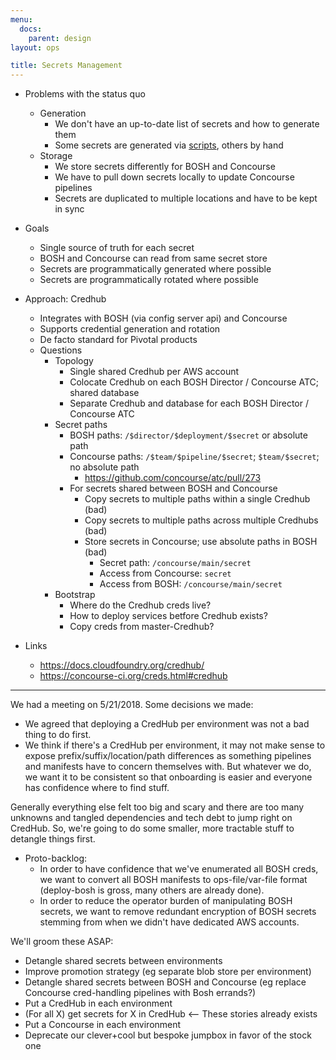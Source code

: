 ```yaml
---
menu:
  docs:
    parent: design
layout: ops

title: Secrets Management
---
```


* Problems with the status quo
    * Generation
        * We don't have an up-to-date list of secrets and how to generate them
        * Some secrets are generated via [scripts](https://github.com/18F/cg-secret-rotation), others by hand
    * Storage
        * We store secrets differently for BOSH and Concourse
        * We have to pull down secrets locally to update Concourse pipelines
        * Secrets are duplicated to multiple locations and have to be kept in sync
* Goals
    * Single source of truth for each secret
    * BOSH and Concourse can read from same secret store
    * Secrets are programmatically generated where possible
    * Secrets are programmatically rotated where possible
* Approach: Credhub
    * Integrates with BOSH (via config server api) and Concourse
    * Supports credential generation and rotation
    * De facto standard for Pivotal products
    * Questions
        * Topology
            * Single shared Credhub per AWS account
            * Colocate Credhub on each BOSH Director / Concourse ATC; shared database
            * Separate Credhub and database for each BOSH Director / Concourse ATC
        * Secret paths
            * BOSH paths: `/$director/$deployment/$secret` or absolute path
            * Concourse paths: `/$team/$pipeline/$secret`; `$team/$secret`; no absolute path
                * https://github.com/concourse/atc/pull/273
            * For secrets shared between BOSH and Concourse
                * Copy secrets to multiple paths within a single Credhub (bad)
                * Copy secrets to multiple paths across multiple Credhubs (bad)
                * Store secrets in Concourse; use absolute paths in BOSH (bad)
                    * Secret path: `/concourse/main/secret`
                    * Access from Concourse: `secret`
                    * Access from BOSH: `/concourse/main/secret`
        * Bootstrap
            * Where do the Credhub creds live?
            * How to deploy services betfore Credhub exists?
            * Copy creds from master-Credhub?

* Links
    * https://docs.cloudfoundry.org/credhub/
    * https://concourse-ci.org/creds.html#credhub

---
We had a meeting on 5/21/2018. Some decisions we made:
* We agreed that deploying a CredHub per environment was not a bad thing to do first. 
* We think if there's a CredHub per environment, it may not make sense to expose prefix/suffix/location/path differences as something pipelines and manifests have to concern themselves with. But whatever we do, we want it to be consistent so that onboarding is easier and everyone has confidence where to find stuff.

Generally everything else felt too big and scary and there are too many unknowns and tangled dependencies and tech debt to jump right on CredHub. So, we're going to do some smaller, more tractable stuff to detangle things first.

* Proto-backlog:
  * In order to have confidence that we've enumerated all BOSH creds, we want to convert all BOSH manifests to ops-file/var-file format (deploy-bosh is gross, many others are already done). 
  * In order to reduce the operator burden of manipulating BOSH secrets, we want to remove redundant encryption of BOSH secrets stemming from when we didn't have dedicated AWS accounts.

We'll groom these ASAP:
  * Detangle shared secrets between environments
  * Improve promotion strategy (eg separate blob store per environment)
  * Detangle shared secrets between BOSH and Concourse (eg replace Concourse cred-handling pipelines with Bosh errands?)
  * Put a CredHub in each environment
  * (For all X) get secrets for X in CredHub <-- These stories already exists
  * Put a Concourse in each environment
  * Deprecate our clever+cool but bespoke jumpbox in favor of the stock one
